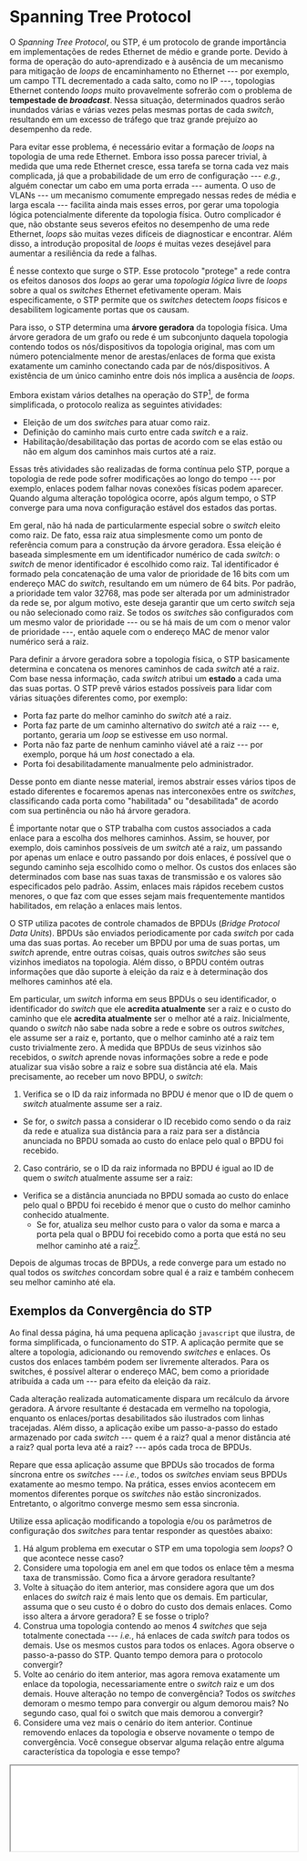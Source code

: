# Spanning Tree Protocol

O *Spanning Tree Protocol*, ou STP, é um protocolo de grande importância em implementações de redes Ethernet de médio e grande porte. Devido à forma de operação do auto-aprendizado e à ausência de um mecanismo para mitigação de *loops* de encaminhamento no Ethernet --- por exemplo, um campo TTL decrementado a cada salto, como no IP ---, topologias Ethernet contendo *loops* muito provavelmente sofrerão com o problema de **tempestade de *broadcast***. Nessa situação, determinados quadros serão inundados várias e várias vezes pelas mesmas portas de cada *switch*, resultando em um excesso de tráfego que traz grande prejuízo ao desempenho da rede.

Para evitar esse problema, é necessário evitar a formação de *loops* na topologia de uma rede Ethernet. Embora isso possa parecer trivial, à medida que uma rede Ethernet cresce, essa tarefa se torna cada vez mais complicada, já que a probabilidade de um erro de configuração --- *e.g.*, alguém conectar um cabo em uma porta errada --- aumenta. O uso de VLANs --- um mecanismo comumente empregado nessas redes de média e larga escala --- facilita ainda mais esses erros, por gerar uma topologia lógica potencialmente diferente da topologia física. Outro complicador é que, não obstante seus severos efeitos no desempenho de uma rede Ethernet, *loops* são muitas vezes difíceis de diagnosticar e encontrar. Além disso, a introdução proposital de *loops* é muitas vezes desejável para aumentar a resiliência da rede a falhas.

É nesse contexto que surge o STP. Esse protocolo "protege" a rede contra os efeitos danosos dos *loops* ao gerar uma *topologia lógica* livre de *loops* sobre a qual os *switches* Ethernet efetivamente operam. Mais especificamente, o STP permite que os *switches* detectem *loops* físicos e desabilitem logicamente portas que os causam.

Para isso, o STP determina uma **árvore geradora** da topologia física. Uma árvore geradora de um grafo ou rede é um subconjunto daquela topologia contendo todos os nós/dispositivos da topologia original, mas com um número potencialmente menor de arestas/enlaces de forma que exista exatamente um caminho conectando cada par de nós/dispositivos. A existência de um único caminho entre dois nós implica a ausência de *loops*.

Embora existam vários detalhes na operação do STP[^Versoes], de forma simplificada, o protocolo realiza as seguintes atividades:


[^Versoes]: Note que o STP evoluiu ao longo dos anos, sofrendo várias alterações --- geralmente, com o propósito de acelerar sua convergência ou capacidade de se recuperar de falhas na rede. Em particular, hoje é comum o uso do RSTP (*Rapid Spanning Tree Protocol*). Entretanto, os princípios básicos do protocolo são os mesmos. Esse documento se foca justamente nesses princípios.
 
- Eleição de um dos *switches* para atuar como raiz.
- Definição do caminho mais curto entre cada *switch* e a raiz.
- Habilitação/desabilitação das portas de acordo com se elas estão ou não em algum dos caminhos mais curtos até a raiz.

Essas três atividades são realizadas de forma contínua pelo STP, porque a topologia de rede pode sofrer modificações ao longo do tempo --- por exemplo, enlaces podem falhar novas conexões físicas podem aparecer. Quando alguma alteração topológica ocorre, após algum tempo, o STP converge para uma nova configuração estável dos estados das portas.

Em geral, não há nada de particularmente especial sobre o *switch* eleito como raiz. De fato, essa raiz atua simplesmente como um ponto de referência comum para a construção da árvore geradora. Essa eleição é baseada simplesmente em um identificador numérico de cada *switch*: o *switch* de menor identificador é escolhido como raiz. Tal identificador é formado pela concatenação de uma valor de prioridade de 16 bits com um endereço MAC do *switch*, resultando em um número de 64 bits. Por padrão, a prioridade tem valor 32768, mas pode ser alterada por um administrador da rede se, por algum motivo, este deseja garantir que um certo *switch* seja ou não selecionado como raiz. Se todos os *switches* são configurados com um mesmo valor de prioridade --- ou se há mais de um com o menor valor de prioridade ---, então aquele com o endereço MAC de menor valor numérico será a raiz.

Para definir a árvore geradora sobre a topologia física, o STP basicamente determina e concatena os menores caminhos de cada *switch* até a raiz. Com base nessa informação, cada *switch* atribui um **estado** a cada uma das suas portas. O STP prevê vários estados possíveis para lidar com várias situações diferentes como, por exemplo:

- Porta faz parte do melhor caminho do *switch* até a raiz.
- Porta faz parte de um caminho alternativo do *switch* até a raiz --- e, portanto, geraria um *loop* se estivesse em uso normal.
- Porta não faz parte de nenhum caminho viável até a raiz --- por exemplo, porque há um *host* conectado a ela.
- Porta foi desabilitadamente manualmente pelo administrador.

Desse ponto em diante nesse material, iremos abstrair esses vários tipos de estado diferentes e focaremos apenas nas interconexões entre os *switches*, classificando cada porta como "habilitada" ou "desabilitada" de acordo com sua pertinência ou não há árvore geradora.

É importante notar que o STP trabalha com custos associados a cada enlace para a escolha dos melhores caminhos. Assim, se houver, por exemplo, dois caminhos possíveis de um *switch* até a raiz, um passando por apenas um enlace e outro passando por dois enlaces, é possível que o segundo caminho seja escolhido como o melhor. Os custos dos enlaces são determinados com base nas suas taxas de transmissão e os valores são especificados pelo padrão. Assim, enlaces mais rápidos recebem custos menores, o que faz com que esses sejam mais frequentemente mantidos habilitados, em relação a enlaces mais lentos.

O STP utiliza pacotes de controle chamados de BPDUs (*Bridge Protocol Data Units*). BPDUs são enviados periodicamente por cada *switch* por cada uma das suas portas. Ao receber um BPDU por uma de suas portas, um *switch* aprende, entre outras coisas, quais outros *switches* são seus vizinhos imediatos na topologia. Além disso, o BPDU contém outras informações que dão suporte à eleição da raiz e à determinação dos melhores caminhos até ela.

Em particular, um *switch* informa em seus BPDUs o seu identificador, o identificador do *switch* que ele **acredita atualmente** ser a raiz e o custo do caminho que ele **acredita atualmente** ser o melhor até a raiz. Inicialmente, quando o *switch* não sabe nada sobre a rede e sobre os outros *switches*, ele assume ser a raiz e, portanto, que o melhor caminho até a raiz tem custo trivialmente zero. À medida que BPDUs de seus vizinhos são recebidos, o *switch* aprende novas informações sobre a rede e pode atualizar sua visão sobre a raiz e sobre sua distância até ela. Mais precisamente, ao receber um novo BPDU, o *switch*:

1. Verifica se o ID da raiz informada no BPDU é menor que o ID de quem o *switch* atualmente assume ser a raiz.
  - Se for, o *switch* passa a considerar o ID recebido como sendo o da raiz da rede e atualiza sua distância para a raiz para ser a distância anunciada no BPDU somada ao custo do enlace pelo qual o BPDU foi recebido.
2. Caso contrário, se o ID da raiz informada no BPDU é igual ao ID de quem o *switch* atualmente assume ser a raiz:
  - Verifica se a distância anunciada no BPDU somada ao custo do enlace pelo qual o BPDU foi recebido é menor que o custo do melhor caminho conhecido atualmente.
    - Se for, atualiza seu melhor custo para o valor da soma e marca a porta pela qual o BPDU foi recebido como a porta que está no seu melhor caminho até a raiz[^DV].

[^DV]: Esse processo é muito similar a como protocolos de roteamento baseados em vetor de distâncias funcionam. A diferença aqui é que apenas uma distância importa: aquela para a raiz.

Depois de algumas trocas de BPDUs, a rede converge para um estado no qual todos os *switches* concordam sobre qual é a raiz e também conhecem seu melhor caminho até ela.

## Exemplos da Convergência do STP

Ao final dessa página, há uma pequena aplicação `javascript` que ilustra, de forma simplificada, o funcionamento do STP. A aplicação permite que se altere a topologia, adicionando ou removendo *switches* e enlaces. Os custos dos enlaces também podem ser livremente alterados. Para os switches, é possível alterar o endereço MAC, bem como a prioridade atribuída a cada um --- para efeito da eleição da raiz.

Cada alteração realizada automaticamente dispara um recálculo da árvore geradora. A árvore resultante é destacada em vermelho na topologia, enquanto os enlaces/portas desabilitados são ilustrados com linhas tracejadas. Além disso, a aplicação exibe um passo-a-passo do estado armazenado por cada *switch* --- quem é a raiz? qual a menor distância até a raiz? qual porta leva até a raiz? --- após cada troca de BPDUs.

Repare que essa aplicação assume que BPDUs são trocados de forma síncrona entre os *switches* --- *i.e.*, todos os *switches* enviam seus BPDUs exatamente ao mesmo tempo. Na prática, esses envios acontecem em momentos diferentes porque os *switches* não estão sincronizados. Entretanto, o algoritmo converge mesmo sem essa sincronia.

Utilize essa aplicação modificando a topologia e/ou os parâmetros de configuração dos *switches* para tentar responder as questões abaixo:

1. Há algum problema em executar o STP em uma topologia sem *loops*? O que acontece nesse caso?
2. Considere uma topologia em anel em que todos os enlace têm a mesma taxa de transmissão. Como fica a árvore geradora resultante?
3. Volte à situação do item anterior, mas considere agora que um dos enlaces do *switch* raiz é mais lento que os demais. Em particular, assuma que o seu custo é o dobro do custo dos demais enlaces. Como isso altera a árvore geradora? E se fosse o triplo?
4. Construa uma topologia contendo ao menos 4 *switches* que seja totalmente conectada --- *i.e.*, há enlaces de cada *switch* para todos os demais. Use os mesmos custos para todos os enlaces. Agora observe o passo-a-passo do STP. Quanto tempo demora para o protocolo convergir?
5. Volte ao cenário do item anterior, mas agora remova exatamente um enlace da topologia, necessariamente entre o *switch* raiz e um dos demais. Houve alteração no tempo de convergência? Todos os *switches* demoram o mesmo tempo para convergir ou algum demorou mais? No segundo caso, qual foi o switch que mais demorou a convergir?
6. Considere uma vez mais o cenário do item anterior. Continue removendo enlaces da topologia e observe novamente o tempo de convergência. Você consegue observar alguma relação entre alguma característica da topologia e esse tempo?

<iframe src="STP.html" onload="this.style.height=(this.contentWindow.document.body.scrollHeight+40)+ 'px'; this.style.width=(this.contentWindow.document.body.scrollWidth+150)+ 'px';" style="width: 100%;"/>



